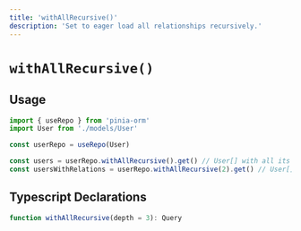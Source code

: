 ```yaml
---
title: 'withAllRecursive()'
description: 'Set to eager load all relationships recursively.'
---
```


# `withAllRecursive()`

## Usage

````ts
import { useRepo } from 'pinia-orm'
import User from './models/User'

const userRepo = useRepo(User)

const users = userRepo.withAllRecursive().get() // User[] with all its nested relations 3 levels deep
const usersWithRelations = userRepo.withAllRecursive(2).get() // User[] with all its nested relations 2 levels deep

````

## Typescript Declarations

````ts
function withAllRecursive(depth = 3): Query
````
